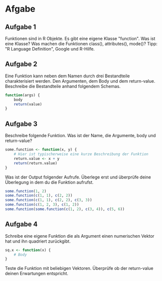 Afgabe
========================================================


Aufgabe 1
-------------------------

Funktionen sind in R Objekte. Es gibt eine eigene Klasse "function". Was ist eine Klasse? Was machen die Funktionen class(), attributes(), mode()? Tipp: "R Language Definition", Google und R-Hilfe.

Aufgabe 2
-------------------------
Eine Funktion kann neben dem Namen durch drei Bestandteile charakterisiert werden. Den Argumenten, dem Body und dem return-value. Beschreibe die Bestandteile anhand folgendem Schemas.


```r
function(args) {
    body
    return(value)
}
```


Aufgabe 3
-------------------------
Beschreibe folgende Funktion. Was ist der Name, die Argumente, body und return-value?


```r
some.function <- function(x, y) {
    # Hier ist typischerweise eine kurze Beschreibung der Funktion
    return.value <- x + y
    return(return.value)
}
```


Was ist der Output folgender Aufrufe. Überlege erst und überprüfe deine Überlegung in dem du die Funktion aufrufst.


```r
some.function(1, 2)
some.function(c(1, 1), c(2, 2))
some.function(c(1, 1), c(2, 2), c(3, 3))
some.function(c(1, 2, 3), c(1, 2))
some.function(some.function(c(1, 2), c(3, 4)), c(5, 6))
```




Aufgabe 4
-------------------------
Schreibe eine eigene Funktion die als Argument einen numerischen Vektor hat und ihn quadriert zurückgibt.


```r
sq.x <- function(x) {
    # Body
}
```


Teste die Funktion mit beliebigen Vektoren. Überprüfe ob der return-value deinen Erwartungen entspricht.






